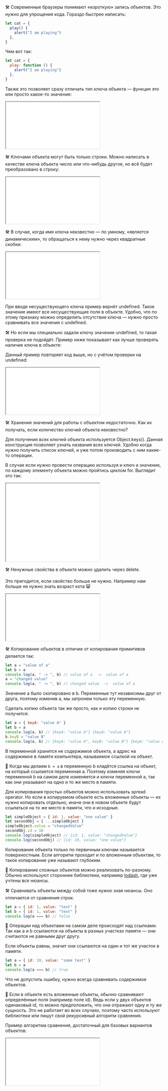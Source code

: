 🛠 Современные браузеры понимают «короткую» запись объектов. Это нужно для упрощения кода. Гораздо быстрее написать:

```js
let cat = {
  play() {
    alert("I am playing")
  },
}
```

Чем вот так:

```js
let cat = {
  play: function () {
    alert("I am playing")
  },
}
```

Также это позволяет сразу отличать тип ключа объекта — функция это или просто какое-то значение:

<iframe title="Название — Объект — Дока" src="../demos/vindi-r-KYXxRr/" height="150"></iframe>

🛠 Ключами объекта могут быть только строки. Можно написать в качестве ключа объекта число или что-нибудь другое, но всё будет преобразовано в строку:

<iframe title="Название — Объект — Дока" src="../demos/vindi-r-KYXxYE/" height="150"></iframe>

🛠 В случае, когда имя ключа неизвестно — по умному, «является динамическим», то обращаться к нему нужно через квадратные скобки:

<iframe title="Название — Объект — Дока" src="../demos/vindi-r-JVrwGg/" height="150"></iframe>

При вводе несуществующего ключа пример вернёт undefined. Такое значение имеют все несуществующие поля в объекте. Удобно, что по этому признаку можно определить отсутствие ключа — нужно просто сравнивать все значения с undefined.

🛠 Но если мы специально задали ключу значение undefined, то такая проверка не подойдёт. Пример ниже показывает как лучше проверять наличие ключа в объекте:

Данный пример повторяет код выше, но с учётом проверки на undefined:

<iframe title="Название — Объект — Дока" src="../demos/vindi-r-yrzGqw/" height="150"></iframe>

🛠 Хранения значений для работы с объектом недостаточно. Как их получать, если количество ключей объекта неизвестно?

Для получения всех ключей объекта используется Object.keys(). Данная конструкция позволяет узнать названия всех ключей. Удобно когда нужно получить список ключей, и уже потом производить с ним какие-то операции.

В случае если нужно провести операцию используя и ключ и значение, по каждому элементу объекта можно пройтись циклом for. Выглядит это так:

<iframe title="Название — Объект — Дока" src="../demos/vindi-r-MREPZj/" height="250"></iframe>

🛠 Ненужные свойства в объекте можно удалить через delete.

Это пригодится, если свойство больше не нужно. Например нам больше не нужно знать возраст кота 😸

<iframe title="Название — Объект — Дока" src="../demos/vindi-r-jRGJja/" height="150"></iframe>

🛠 Копирование объектов в отличие от копирования примитивов делается так:

```js
let a = "value of a"
let b = a
console.log(a, " -> ", b) // value of a  ->  value of a
a = "changed value"
console.log(a, " -> ", b) // changed value  ->  value of a
```

Значение а было скопировано в b. Переменные тут независимы друг от друга, поэтому изменив а, мы затронем только эту переменную.

Сделать копию объекта так же просто, как и копию строки не получится:

```js
let a = { keyA: "value A" }
let b = a
console.log(a, b) // {keyA: "value A"} {keyA: "value A"}
b.keyB = "value B"
console.log(a, b) // {keyA: "value A", keyB: "value B"} {keyA: "value A", keyB: "value B"}
```

В переменной хранится не содержимое объекта, а адрес на содержимое в памяти компьютера, называемое ссылкой на объект.

🤖 Когда мы делаем `b = a` в переменную b кладётся ссылка на объект, на который ссылается переменная а. Поэтому изменяя ключи переменной b на самом деле изменяется и ключи переменной а, так как они указывают на одно и то же место в памяти.

Для копирования простых объектов можно использовать spread operator. Но если в копируемом объекте есть вложенные объекты — их нужно копировать отдельно, иначе они в новом объекте будут ссылаться на то же место в памяти, что и исходные.

```js
let simpleObject = { id: 1, value: "one value" }
let secondObj = { ...simpleObject }
simpleObject.value = "changedValue"
secondObj.id = 10
console.log(simpleObject) // {id: 1, value: "changedValue"}
console.log(secondObj) // {id: 10, value: "one value"}
```

Копирование объекта только по первичным ключам называется поверхностным. Если алгоритм проходит и по вложенным объектам, то такое копирование уже называют глубоким.

🤖 Копирование сложных объектов можно реализовать по-разному. Обычно используют сторонние библиотеки, например [lodash](https://lodash.com/), где уже учтены все нюансы.

🛠 Сравнивать объекты между собой тоже нужно зная нюансы. Оно отличается от сравнения строк.

```js
let a = { id: 1, value: "text" }
let b = { id: 1, value: "text" }
console.log(a === b) // false
```

🤖 Операции над объектами на самом деле происходят над ссылками. Так как a и b ссылаются на объекты в разных участках памяти — они считаются не равными друг другу.

Если объекты равны, значит они ссылаются на один и тот же участок в памяти.

```js
let a = { id: 10, value: "some text" }
let b = a
console.log(a === b) // true
```

Что не допустить ошибку, нужно всегда сравнивать содержимое объектов.

🤖 Если в объекте есть вложенные объекты, обычно сравнивают определённые поля (например поле id). Ведь если у двух объектов одинаковый id, то можно предположить, что они отражают одну и ту же сущность. Это не работает во всех случаях, поэтому часто используют библиотеки или пишут свой рекурсивный алгоритм сравнения.

Пример алгоритма сравнения, достаточный для базовых вариантов объектов:

<iframe title="Название — Объект — Дока" src="../demos/vindi-r-PgJvBV/" height="150"></iframe>
